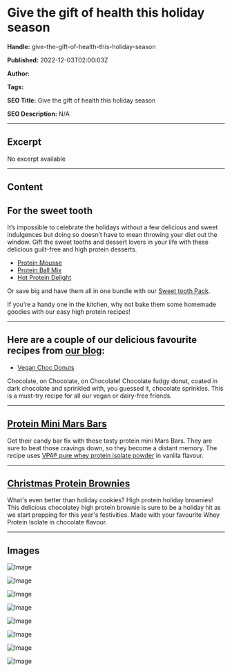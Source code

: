 # Give the gift of health this holiday season

**Handle:** give-the-gift-of-health-this-holiday-season

**Published:** 2022-12-03T02:00:03Z

**Author:**  

**Tags:** 

**SEO Title:** Give the gift of health this holiday season 

**SEO Description:** N/A

---

## Excerpt

No excerpt available

---

## Content

## For the sweet tooth

It’s impossible to celebrate the holidays without a few delicious and sweet indulgences but doing so doesn’t have to mean throwing your diet out the window. Gift the sweet tooths and dessert lovers in your life with these delicious guilt-free and high protein desserts.

- [Protein Mousse](https://www.vpa.com.au/products/protein-mousse-500g)
- [Protein Ball Mix](https://www.vpa.com.au/products/protein-ball-mix)
- [Hot Protein Delight](https://www.vpa.com.au/products/hot-protein-delight)

Or save big and have them all in one bundle with our [Sweet tooth Pack](https://www.vpa.com.au/products/sweet-tooth-pack).

If you’re a handy one in the kitchen, why not bake them some homemade goodies with our easy high protein recipes!

---

## Here are a couple of our delicious favourite recipes from [our blog](https://www.vpa.com.au/blogs/recipes):

- [Vegan Choc Donuts](https://www.vpa.com.au/blogs/recipes/vegan-choc-donuts)
  
Chocolate, on Chocolate, on Chocolate! Chocolate fudgy donut, coated in dark chocolate and sprinkled with, you guessed it, chocolate sprinkles. This is a must-try recipe for all our vegan or dairy-free friends.

---

## [Protein Mini Mars Bars](https://www.vpa.com.au/blogs/recipes/protein-mini-mars-bars)

Get their candy bar fix with these tasty protein mini Mars Bars. They are sure to beat those cravings down, so they become a distant memory. The recipe uses [VPA® pure whey protein isolate powder](https://www.vpa.com.au/products/whey-protein-isolate-wpi) in vanilla flavour.

---

## [Christmas Protein Brownies](https://www.vpa.com.au/blogs/recipes/christmas-protein-brownies)

What's even better than holiday cookies? High protein holiday brownies! This delicious chocolatey high protein brownie is sure to be a holiday hit as we start prepping for this year's festivities. Made with your favourite Whey Protein Isolate in chocolate flavour.

---

## Images

![Image](undefined)

![Image](undefined)

![Image](undefined)

![Image](undefined)

![Image](undefined)

![Image](undefined)

![Image](undefined)

![Image](undefined)

